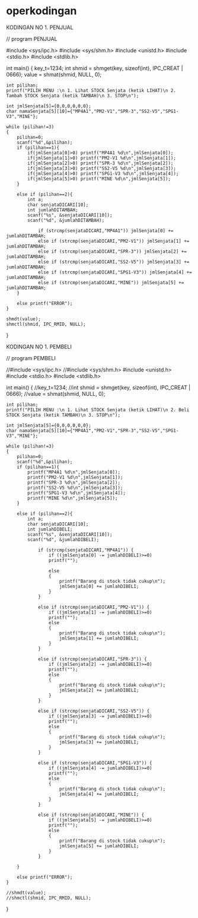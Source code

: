 # operkodingan

KODINGAN NO 1. PENJUAL

// program PENJUAL

#include <sys/ipc.h>
#include <sys/shm.h>
#include <unistd.h>
#include <stdio.h>
#include <stdlib.h>

int main()
{
	key_t=1234;
	int shmid = shmget(key, sizeof(int), IPC_CREAT | 0666);
	value = shmat(shmid, NULL, 0);

	int pilihan;
	printf("PILIH MENU :\n 1. Lihat STOCK Senjata (ketik LIHAT)\n 2. Tambah STOCK Senjata (ketik TAMBAH)\n 3. STOP\n");

	int jmlSenjata[5]={0,0,0,0,0,0};
	char namaSenjata[5][10]={"MP4A1","PM2-V1","SPR-3","SS2-V5","SPG1-V3","MINE"};

	while (pilihan!=3)
	{
		pilihan=0;
		scanf("%d",&pilihan);
		if (pilihan==1){
			if(jmlSenjata[0]>0) printf("MP4A1 %d\n",jmlSenjata[0]);
			if(jmlSenjata[1]>0) printf("PM2-V1 %d\n",jmlSenjata[1]);
			if(jmlSenjata[2]>0) printf("SPR-3 %d\n",jmlSenjata[2]);
			if(jmlSenjata[3]>0) printf("SS2-V5 %d\n",jmlSenjata[3]);
			if(jmlSenjata[4]>0) printf("SPG1-V3 %d\n",jmlSenjata[4]);
			if(jmlSenjata[5]>0) printf("MINE %d\n",jmlSenjata[5]);
		}
	
		else if (pilihan==2){
			int a;
			char senjataDICARI[10];
			int jumlahDITAMBAH;
			scanf("%s", &senjataDICARI[10]);
			scanf("%d", &jumlahDITAMBAH);
			
				if (strcmp(senjataDICARI,"MP4A1")) jmlSenjata[0] += jumlahDITAMBAH;
				else if (strcmp(senjataDICARI,"PM2-V1")) jmlSenjata[1] += jumlahDITAMBAH;
				else if (strcmp(senjataDICARI,"SPR-3")) jmlSenjata[2] += jumlahDITAMBAH;
				else if (strcmp(senjataDICARI,"SS2-V5")) jmlSenjata[3] += jumlahDITAMBAH;
				else if (strcmp(senjataDICARI,"SPG1-V3")) jmlSenjata[4] += jumlahDITAMBAH;
				else if (strcmp(senjataDICARI,"MINE")) jmlSenjata[5] += jumlahDITAMBAH;
		}

		else printf("ERROR");
	}

	shmdt(value);
	shmctl(shmid, IPC_RMID, NULL);
}


KODINGAN NO 1. PEMBELI

// program PEMBELI

//#include <sys/ipc.h>
//#include <sys/shm.h>
#include <unistd.h>
#include <stdio.h>
#include <stdlib.h>

int main()
{
	//key_t=1234;
	//int shmid = shmget(key, sizeof(int), IPC_CREAT | 0666);
	//value = shmat(shmid, NULL, 0);

	int pilihan;
	printf("PILIH MENU :\n 1. Lihat STOCK Senjata (ketik LIHAT)\n 2. Beli STOCK Senjata (ketik TAMBAH)\n 3. STOP\n");

	int jmlSenjata[5]={0,0,0,0,0,0};
	char namaSenjata[5][10]={"MP4A1","PM2-V1","SPR-3","SS2-V5","SPG1-V3","MINE"};

	while (pilihan!=3)
	{
		pilihan=0;
		scanf("%d",&pilihan);
		if (pilihan==1){
			printf("MP4A1 %d\n",jmlSenjata[0]);
			printf("PM2-V1 %d\n",jmlSenjata[1]);
			printf("SPR-3 %d\n",jmlSenjata[2]);
			printf("SS2-V5 %d\n",jmlSenjata[3]);
			printf("SPG1-V3 %d\n",jmlSenjata[4]);
			printf("MINE %d\n",jmlSenjata[5]);
		}
	
		else if (pilihan==2){
			int a;
			char senjataDICARI[10];
			int jumlahDIBELI;
			scanf("%s", &senjataDICARI[10]);
			scanf("%d", &jumlahDIBELI);
			
				if (strcmp(senjataDICARI,"MP4A1")) {
					if ((jmlSenjata[0] -= jumlahDIBELI)>=0)
					printf("");
					
					else
					{ 
						printf("Barang di stock tidak cukup\n");
						jmlSenjata[0] += jumlahDIBELI;
					}
				}

				else if (strcmp(senjataDICARI,"PM2-V1")) {
					if ((jmlSenjata[1] -= jumlahDIBELI)>=0)
					printf("");
					else
					{ 
						printf("Barang di stock tidak cukup\n");
						jmlSenjata[1] += jumlahDIBELI;
					}
				}

				else if (strcmp(senjataDICARI,"SPR-3")) {
					if ((jmlSenjata[2] -= jumlahDIBELI)>=0)
					printf("");
					else
					{ 
						printf("Barang di stock tidak cukup\n");
						jmlSenjata[2] += jumlahDIBELI;
					}
				}

				else if (strcmp(senjataDICARI,"SS2-V5")) {
					if ((jmlSenjata[3] -= jumlahDIBELI)>=0)
					printf("");
					else
					{ 
						printf("Barang di stock tidak cukup\n");
						jmlSenjata[3] += jumlahDIBELI;
					}
				}

				else if (strcmp(senjataDICARI,"SPG1-V3")) {
					if ((jmlSenjata[4] -= jumlahDIBELI)>=0)
					printf("");
					else
					{ 
						printf("Barang di stock tidak cukup\n");
						jmlSenjata[4] += jumlahDIBELI;
					}
				}

				else if (strcmp(senjataDICARI,"MINE")) {
					if ((jmlSenjata[5] -= jumlahDIBELI)>=0)
					printf("");
					else
					{ 
						printf("Barang di stock tidak cukup\n");
						jmlSenjata[5] += jumlahDIBELI;
					}
				}

		}

		else printf("ERROR");
	}

	//shmdt(value);
	//shmctl(shmid, IPC_RMID, NULL);
}
